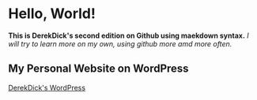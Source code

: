 # Hello, World! #
  **This is DerekDick's second edition on Github using maekdown syntax.**
*I will try to learn more on my own, using github more amd more often.*
## My Personal Website on WordPress ##
[DerekDick's WordPress](http://www.derekdickwp.wordpress.com)
